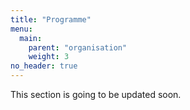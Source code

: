 ```yaml
---
title: "Programme"
menu:
  main:
    parent: "organisation"
    weight: 3
no_header: true
---
```


This section is going to be updated soon.

<!--
{{< section title="Programme" link="/program.pdf" >}}
{{% pdf file="/program.pdf" %}}
-->
